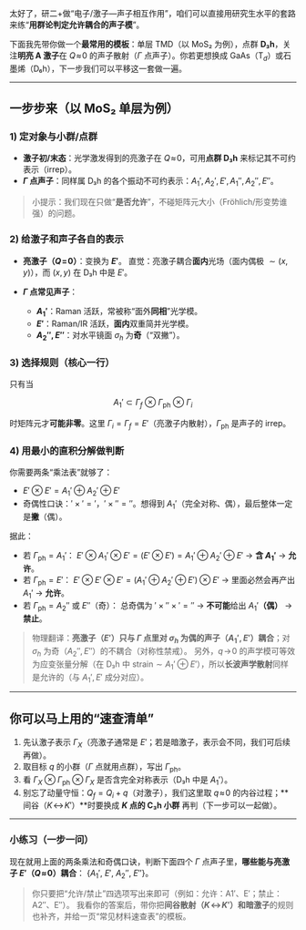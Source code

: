 太好了，研二+做“电子/激子—声子相互作用”，咱们可以直接用研究生水平的套路来练“**用群论判定允许耦合的声子模**”。

下面我先带你做一个**最常用的模板**：单层 TMD（以 MoS₂ 为例），点群 **D₃h**，关注**明亮 A 激子**在 $Q\!\approx\!0$ 的声子散射（$\Gamma$ 点声子）。你若更想换成 GaAs（T$_d$）或石墨烯（D₆h），下一步我们可以平移这一套做一遍。

---

## 一步步来（以 MoS₂ 单层为例）

### 1) 定对象与小群/点群

* **激子初/末态**：光学激发得到的亮激子在 $Q\!\approx\!0$，可用**点群 D₃h** 来标记其不可约表示（irrep）。
* **$\Gamma$ 点声子**：同样属 D₃h 的各个振动不可约表示：$A_1', A_2', E', A_1'', A_2'', E''$。

> 小提示：我们现在只做“**是否允许**”，不碰矩阵元大小（Fröhlich/形变势谁强）的问题。

### 2) 给激子和声子各自的表示

* **亮激子（$Q\!=\!0$）**：变换为 **$E'$**。
  直觉：亮激子耦合**面内**光场（面内偶极 $\sim (x,y)$），而 $(x,y)$ 在 D₃h 中是 $E'$。
* **$\Gamma$ 点常见声子**：

  * **$A_1'$**：Raman 活跃，常被称“面外**同相**”光学模。
  * **$E'$**：Raman/IR 活跃，**面内**双重简并光学模。
  * **$A_2'', E''$**：对水平镜面 $\sigma_h$ 为**奇**（“双撇”）。

### 3) 选择规则（核心一行）

只有当

$$
A_1' \subset \Gamma_f \ \otimes \ \Gamma_{\text{ph}} \ \otimes \ \Gamma_i
$$

时矩阵元才**可能非零**。这里 $\Gamma_i=\Gamma_f=E'$（亮激子内散射），$\Gamma_{\text{ph}}$ 是声子的 irrep。

### 4) 用最小的直积分解做判断

你需要两条“乘法表”就够了：

* $E' \otimes E' = A_1' \oplus A_2' \oplus E'$
* 奇偶性口诀：$'\times ' = '$，$'\times '' = ''$。想得到 $A_1'$（完全对称、偶），最后整体一定是**撇**（偶）。

据此：

* 若 $\Gamma_{\text{ph}}=A_1'$：
  $E' \otimes A_1' \otimes E' = (E'\otimes E') = A_1' \oplus A_2' \oplus E'$ → **含 $A_1'$** → **允许**。
* 若 $\Gamma_{\text{ph}}=E'$：
  $E' \otimes E' \otimes E' = (A_1' \oplus A_2' \oplus E') \otimes E'$ → 里面必然会再产出 $A_1'$ → **允许**。
* 若 $\Gamma_{\text{ph}}=A_2''$ 或 $E''$（奇）：
  总奇偶为 $'\times''\times'=''$ → **不可能**给出 $A_1'$**（偶）** → **禁止**。

> 物理翻译：**亮激子（$E'$）只与 $\Gamma$ 点里对 $\sigma_h$ 为偶的声子（$A_1',E'$）耦合**；对 $\sigma_h$ 为奇（$A_2'',E''$）的不耦合（对称性禁戒）。
> 另外，$q\!\to\!0$ 的声学模可等效为应变张量分解（在 D₃h 中 $\text{strain}\sim A_1' \oplus E'$），所以**长波声学散射**同样是允许的（与 $A_1',E'$ 成分对应）。

---

## 你可以马上用的“速查清单”

1. 先认激子表示 $\Gamma_X$（亮激子通常是 $E'$；若是暗激子，表示会不同，我们可后续再做）。
2. 取目标 $q$ 的小群（$\Gamma$ 点就用点群），写出 $\Gamma_{\text{ph}}$。
3. 看 $\Gamma_X \otimes \Gamma_{\text{ph}} \otimes \Gamma_X$ 是否含完全对称表示（D₃h 中是 $A_1'$）。
4. 别忘了动量守恒：$Q_f = Q_i + q$（对激子），我们这里取 $q\!\approx\!0$ 的内谷过程；\*\*间谷（$K\!\leftrightarrow\!K'$）\*\*时要换成 **$K$ 点的 C₃h 小群** 再判（下一步可以一起做）。

---

### 小练习（一步一问）

现在就用上面的两条乘法和奇偶口诀，判断下面四个 $\Gamma$ 点声子里，**哪些能与亮激子 $E'$（$Q\!\approx\!0$）耦合**：
$\{A_1',\ E',\ A_2'',\ E''\}$。

> 你只要把“允许/禁止”四选项写出来即可（例如：允许：A1′、E′；禁止：A2″、E″）。
> 我看你的答案后，带你把**间谷散射（$K\!\leftrightarrow\!K'$）**和**暗激子**的规则也补齐，并给一页“常见材料速查表”的模板。
